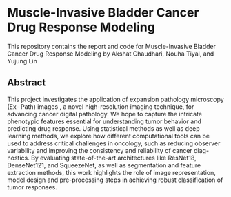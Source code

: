 # Muscle-Invasive Bladder Cancer Drug Response Modeling

This repository contains the report and code for Muscle-Invasive Bladder Cancer Drug Response Modeling by Akshat Chaudhari, Nouha Tiyal, and Yujung Lin

## Abstract

This project investigates the application of expansion pathology microscopy (Ex-
Path) images , a novel high-resolution imaging technique, for advancing cancer
digital pathology. We hope to capture the intricate phenotypic features essential
for understanding tumor behavior and predicting drug response. Using statistical
methods as well as deep learning methods, we explore how different computational
tools can be used to address critical challenges in oncology, such as reducing
observer variability and improving the consistency and reliability of cancer diag-
nostics. By evaluating state-of-the-art architectures like ResNet18, DenseNet121,
and SqueezeNet, as well as segmentation and feature extraction methods, this work
highlights the role of image representation, model design and pre-processing steps
in achieving robust classification of tumor responses.
